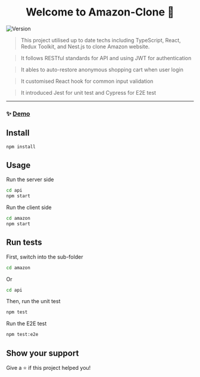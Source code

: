 <h1 align="center">Welcome to Amazon-Clone 👋</h1>
<p>
  <img alt="Version" src="https://img.shields.io/badge/version-1.0-blue.svg?cacheSeconds=2592000" />
</p>

> This project utilised up to date techs including TypeScript, React, Redux Toolkit, and Nest.js to clone Amazon website.

> It follows RESTful standards for API and using JWT for authentication

> It ables to auto-restore anonymous shopping cart when user login

> It customised React hook for common input validation

> It introduced Jest for unit test and Cypress for E2E test

---

### ✨ [Demo](www.vfgbgtb)

## Install

```sh
npm install
```

## Usage

Run the server side

```sh
cd api
npm start
```

Run the client side

```sh
cd amazon
npm start
```

## Run tests

First, switch into the sub-folder

```sh
cd amazon
```

Or

```sh
cd api
```

Then, run the unit test

```sh
npm test
```

Run the E2E test

```sh
npm test:e2e
```

## Show your support

Give a ⭐️ if this project helped you!
